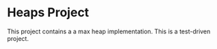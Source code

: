 
# Heaps Project

This project contains a a max heap implementation. This is a
test-driven project. 



